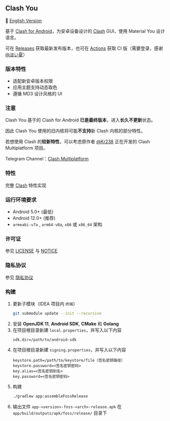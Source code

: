 ## Clash You

📕 [English Version](./README_en.md)

基于 [Clash for Android](https://github.com/Kr328/ClashForAndroid)，为安卓设备设计的 [Clash](https://github.com/Dreamacro/clash) GUI，使用 Material You 设计语言。

可在 [Releases](https://github.com/Yos-X/ClashYou/releases) 获取最新发布版本，也可在 [Actions](https://github.com/Yos-X/ClashYou/actions) 获取 CI 版（需要登录，感谢 [@淡い夏](https://github.com/lightsummer233)）

### 版本特性

- 适配新安卓版本权限
- 应用主题支持动态取色
- 遵循 MD3 设计风格的 UI

### 注意

Clash You 基于的 Clash for Android **已是最终版本**，进入**长久不更新**状态。

因此 Clash You 使用的旧内核将可能**不支持**新 Clash 内核的部分特性。

若想使用 Clash 的**较新特性**，可以考虑原作者 [@Kr238](https://github.com/Kr328) 正在开发的 Clash Multiplatform 项目。

Telegram Channel：[Clash Multiplatform](https://t.me/+uCUxZwHNjZxlYThl)

### 特性

完整 [Clash](https://github.com/Dreamacro/clash) 特性实现

### 运行环境要求

- Android 5.0+ (最低)
- Android 12.0+ (推荐)
- `armeabi-v7a` , `arm64-v8a`, `x86` 或 `x86_64` 架构

### 许可证

参见 [LICENSE](./LICENSE) 与 [NOTICE](./NOTICE)

### 隐私协议

参见 [隐私协议](./PRIVACY_POLICY.md)

### 构建

1. 更新子模块（IDEA 项目内 `终端`）
   ```sh
   git submodule update --init --recursive
   ```
2. 安装 **OpenJDK 11**, **Android SDK**, **CMake** 和 **Golang**
3. 在项目根目录新建 `local.properties`，并写入以下内容
   ```properties
   sdk.dir=/path/to/android-sdk
   ```
4. 在项目根目录新建 `signing.properties`，并写入以下内容
   ```properties
   keystore.path=/path/to/keystore/file（签名密钥路径）
   keystore.password=<签名密钥密码>
   key.alias=<签名密钥别名>
   key.password=<签名密钥密码>
   ```
5. 构建
   ```sh
   ./gradlew app:assembleFossRelease
   ```
6. 输出文件 `app-<version>-foss-<arch>-release.apk` 在 `app/build/outputs/apk/foss/release/` 目录下
